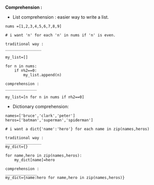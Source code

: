 **Comprehension :**

* List comprehension : easier way to write a list.

```python3
nums =[1,2,3,4,5,6,7,8,9]

# i want 'n' for each 'n' in nums if 'n' is even.

traditional way :
________________

my_list=[]

for n in nums:
	if n%2==0:
		my_list.append(n)
		
comprehension :
______________

my_list=[n for n in nums if n%2==0]
```

* Dictionary comprehension:

```python3
names=['bruce','clark','peter']
heros=['batman','superman','spiderman']

# i want a dict{'name':'hero'} for each name in zip(names,heros)

traditional way :
________________
my_dict={}

for name,hero in zip(names,heros):
	my_dict[name]=hero

comprehension :
______________
my_dict={name:hero for name,hero in zip(names,heros)}
```